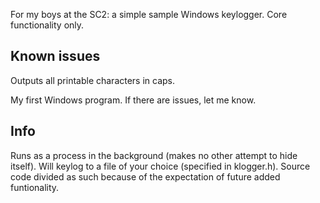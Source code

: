 For my boys at the SC2: a simple sample Windows keylogger. Core functionality only.

## Known issues
Outputs all printable characters in caps.

My first Windows program. If there are issues, let me know.

## Info
Runs as a process in the background (makes no other attempt to hide itself). Will keylog to a file of your choice (specified in klogger.h). Source code divided as such because of the expectation of future added funtionality.
